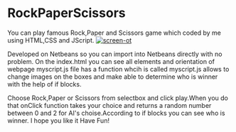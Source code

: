 # RockPaperScissors
You can play famous Rock,Paper and Scissors game which coded by me using HTML,CSS and JScript.
<a href="https://ibb.co/ydbQ5rx"><img src="https://i.ibb.co/tQWJc91/screen-ot.jpg" alt="screen-ot" border="0"></a>

Developed on Netbeans so you can import into Netbeans directly with no problem.
On the index.html you can see all elements and orientation of webpage
myscript.js file has a function whcih is called myscript.js allows to change images on the 
boxes and make able to determine who is winner with the help of if blocks.

Choose Rock,Paper or Scissors from selectbox and click play.When you do that onClick function takes your choice and returns a random number between 0 and 2 for AI's choise.According to if blocks you can see who is winner.
I hope you like it
Have Fun!
